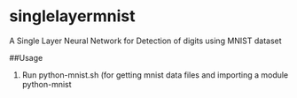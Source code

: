 # singlelayermnist
A Single Layer Neural Network for Detection of digits using MNIST dataset

##Usage
1. Run python-mnist.sh (for getting mnist data files and importing a module python-mnist
